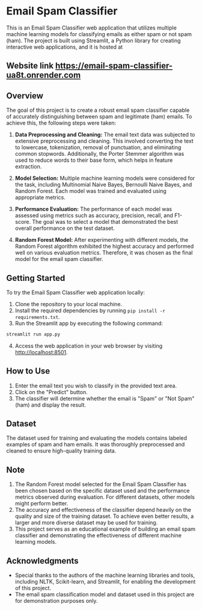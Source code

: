 # Email Spam Classifier

This is an Email Spam Classifier web application that utilizes multiple machine learning models for classifying emails as either spam or not spam (ham). The project is built using Streamlit, a Python library for creating interactive web applications, and it is hosted at

## Website link https://email-spam-classifier-ua8t.onrender.com

## Overview

The goal of this project is to create a robust email spam classifier capable of accurately distinguishing between spam and legitimate (ham) emails. To achieve this, the following steps were taken:

1. **Data Preprocessing and Cleaning:** The email text data was subjected to extensive preprocessing and cleaning. This involved converting the text to lowercase, tokenization, removal of punctuation, and eliminating common stopwords. Additionally, the Porter Stemmer algorithm was used to reduce words to their base form, which helps in feature extraction.

2. **Model Selection:** Multiple machine learning models were considered for the task, including Multinomial Naive Bayes, Bernoulli Naive Bayes, and Random Forest. Each model was trained and evaluated using appropriate metrics.

3. **Performance Evaluation:** The performance of each model was assessed using metrics such as accuracy, precision, recall, and F1-score. The goal was to select a model that demonstrated the best overall performance on the test dataset.

4. **Random Forest Model:** After experimenting with different models, the Random Forest algorithm exhibited the highest accuracy and performed well on various evaluation metrics. Therefore, it was chosen as the final model for the email spam classifier.

## Getting Started

To try the Email Spam Classifier web application locally:

1. Clone the repository to your local machine.
2. Install the required dependencies by running `pip install -r requirements.txt`.
3. Run the Streamlit app by executing the following command:

```bash
streamlit run app.py
```

4. Access the web application in your web browser by visiting [http://localhost:8501](http://localhost:8501).

## How to Use

1. Enter the email text you wish to classify in the provided text area.
2. Click on the "Predict" button.
3. The classifier will determine whether the email is "Spam" or "Not Spam" (ham) and display the result.

## Dataset

The dataset used for training and evaluating the models contains labeled examples of spam and ham emails. It was thoroughly preprocessed and cleaned to ensure high-quality training data.

## Note

1. The Random Forest model selected for the Email Spam Classifier has been chosen based on the specific dataset used and the performance metrics observed during evaluation. For different datasets, other models might perform better.
2. The accuracy and effectiveness of the classifier depend heavily on the quality and size of the training dataset. To achieve even better results, a larger and more diverse dataset may be used for training.
3. This project serves as an educational example of building an email spam classifier and demonstrating the effectiveness of different machine learning models.

## Acknowledgments

- Special thanks to the authors of the machine learning libraries and tools, including NLTK, Scikit-learn, and Streamlit, for enabling the development of this project.
- The email spam classification model and dataset used in this project are for demonstration purposes only.
